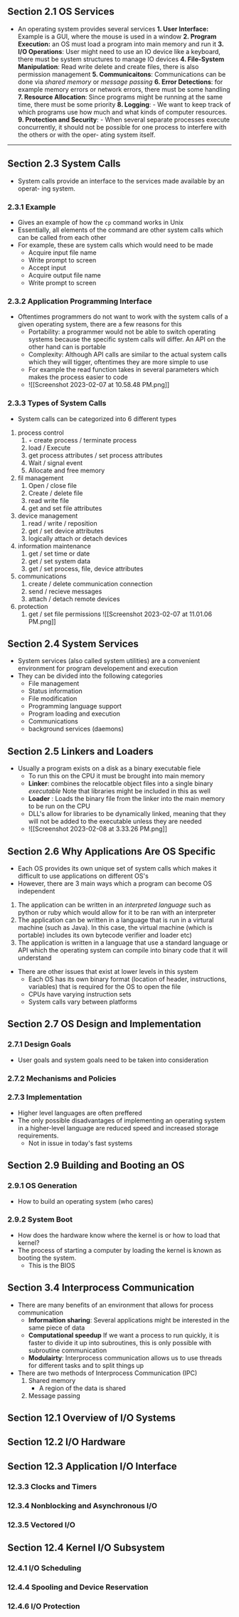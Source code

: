 ## Section 2.1 OS Services
- An operating system provides several services
**1. User Interface:** Example is a GUI, where the mouse is used in a window
**2. Program Execution:** an OS must load a program into main memory and run it 
**3. I/O Operations**: User might need to use an IO device like a keyboard, there must be system structures to manage IO devices
**4. File-System Manipulation**: Read write delete and create files, there is also permission management 
**5. Communicaitons**: Communications can be done via *shared memory* or *message passing*
**6. Error Detections**: for example memory errors or network errors, there must be some handling 
**7. Resource Allocation**: Since programs might be running at the same time, there must be some priority 
**8. Logging**: -   We want to keep track of which programs use how much and what kinds of computer resources.
**9. Protection and Security**: -   When several separate processes execute concurrently, it should not be possible for one process to interfere with the others or with the oper- ating system itself.

---
## Section 2.3 System Calls
- System calls provide an interface to the services made available by an operat- ing system.
### 2.3.1 Example
- Gives an example of how the `cp` command works in Unix
- Essentially, all elements of the command are other system calls which can be called from each other 
- For example, these are system calls which would need to be made 
	- Acquire input file name
	- Write prompt to screen
	- Accept input  
	- Acquire output file name
	- Write prompt to screen
### 2.3.2 Application Programming Interface
- Oftentimes programmers do not want to work with the system calls of a given operating system, there are a few reasons for this
	- Portability: a programmer would not be able to switch operating systems because the specific system calls will differ. An API on the other hand can is portable 
	- Complexity: Although API calls are similar to the actual system calls which they will tigger, oftentimes they are more simple to use 
	- For example the read function takes in several parameters which makes the process easier to code
	- ![[Screenshot 2023-02-07 at 10.58.48 PM.png]]
### 2.3.3 Types of System Calls
- System calls can be categorized into 6 different types 
1. process control
	1. ◦ create process / terminate process  
	3. load / Execute
	4. get process attributes / set process attributes 
	5. Wait / signal event
	6. Allocate and free memory 
2. fil management
	1. Open / close file
	2. Create / delete file 
	3. read write file 
	4. get and set file attributes 
3. device management
	1. read / write / reposition 
	2. get / set device attributes
	3. logically attach or detach devices 
5. information maintenance
	1. get / set time or date
	2. get / set system data
	3. get / set process, file, device attributes
6. communications
	1.  create / delete communication connection
	2. send / recieve messages 
	3. attach / detach remote devices 
7. protection
	1. get / set file permissions 
![[Screenshot 2023-02-07 at 11.01.06 PM.png]]
## Section 2.4 System Services
- System services (also called system utilities) are a convenient environment for program developement and execution 
- They can be divided into the following categories 
	- File management 
	- Status information 
	- File modification 
	- Programming language support
	- Program loading and execution 
	- Communications
	- background services (daemons)


## Section 2.5 Linkers and Loaders
- Usually a program exists on a disk as a binary executable fiele 
	- To run this on the CPU it must be brought into main memory 
	- **Linker**: combines the relocatble object files into a single binary *executable* Note that libraries might be included in this as well
	- **Loader** : Loads the binary file from the linker into the main memory to be run on the CPU 
	- DLL's allow for libraries to be dynamically linked, meaning that they will not be added to the executable unless they are needed
	- ![[Screenshot 2023-02-08 at 3.33.26 PM.png]]
## Section 2.6 Why Applications Are OS Specific
- Each OS provides its own unique set of system calls which makes it difficult to use applications on different OS's 
- However, there are 3 main ways which a program can become OS independent 
1. The application can be written in an *interpreted language* such as python or ruby which would allow for it to be ran with an interpreter 
2. The application can be written in a language that is run in a virtural machine (such as Java). In this case, the virtual machine (which is portable) includes its own bytecode verifier and loader etc) 
3. The application is written in a language that use a standard language or API which the operating system can compile into binary code that it will understand
- There are other issues that exist at lower levels in this system 
	- Each OS has its own binary format (location of header, instructions, variables) that is required for the OS to open the file 
	- CPUs have varying instruction sets 
	- System calls vary between platforms 
## Section 2.7 OS Design and Implementation
### 2.7.1 Design Goals
- User goals and system goals need to be taken into consideration 
### 2.7.2 Mechanisms and Policies
### 2.7.3 Implementation
- Higher level languages are often preffered 
- The only possible disadvantages of implementing an operating system in a higher-level language are reduced speed and increased storage requirements.
	- Not in issue in today's fast systems 
## Section 2.9 Building and Booting an OS
### 2.9.1 OS Generation
- How to build an operating system (who cares)
### 2.9.2 System Boot
- How does the hardware know where the kernel is or how to load that kernel?
- The process of starting a computer by loading the kernel is known as booting the system.
	- This is the BIOS 

## Section 3.4 Interprocess Communication
- There are many benefits of an environment that allows for process communication 
	- **Informaition sharing**: Several applications might be interested in the same piece of data
	- **Computational speedup** If we want a process to run quickly, it is faster to divide it up into subroutines, this is only possible with subroutine communication 
	- **Modulairty**: Interprocess communication allows us to use threads for different tasks and to split things up 
- There are two methods of Interprocess Communication (IPC)
	1. Shared memory 
		- A region of the data is shared 
	2. Message passing 
## Section 12.1 Overview of I/O Systems

## Section 12.2 I/O Hardware

## Section 12.3 Application I/O Interface
### 12.3.3 Clocks and Timers
### 12.3.4 Nonblocking and Asynchronous I/O
### 12.3.5 Vectored I/O
## Section 12.4 Kernel I/O Subsystem
### 12.4.1 I/O Scheduling
### 12.4.4 Spooling and Device Reservation
###  12.4.6 I/O Protection